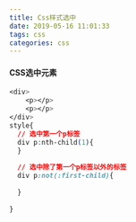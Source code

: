 ```yaml
---
title: Css样式选中
date: 2019-05-16 11:01:33
tags: css
categories: css
---
```


#### CSS选中元素

```css
<div>
	<p></p>
	<p></p>
</div>
style{
  // 选中第一个p标签
  div p:nth-child(1){
  }
  
  // 选中除了第一个p标签以外的标签
  div p:not(:first-child){
    
  }
  
}
```

